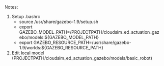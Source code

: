 Notes:

1. Setup .bashrc
    - source /usr/share/gazebo-1.9/setup.sh
    - export GAZEBO_MODEL_PATH=/PROJECTPATH/cloudsim_ed_actuation_gazebo/models:${GAZEBO_MODEL_PATH}
    - export GAZEBO_RESOURCE_PATH=/usr/share/gazebo-1.9/worlds:${GAZEBO_RESOURCE_PATH}
2. Edit local model <uri> (PROJECTPATH/cloudsim_ed_actuation_gazebo/models/basic_robot)
